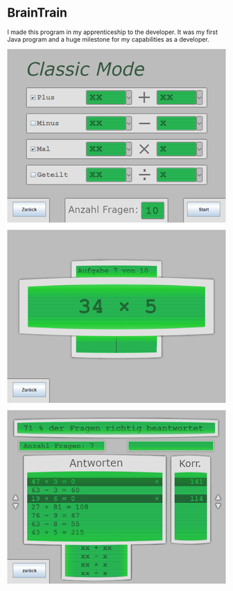 # BrainTrain

I made this program in my apprenticeship to the developer. It was my first Java program and a huge milestone for my capabilities as a developer.

![](README_PICS/Pic1.png)

![](README_PICS/Pic2.png)

![](README_PICS/Pic3.png)
